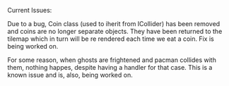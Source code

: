 Current Issues:

Due to a bug, Coin class (used to iherit from ICollider) has been removed and coins are no longer separate objects. 
They have been returned to the tilemap which in turn will be re rendered each time we eat a coin. Fix is being worked on.

For some reason, when ghosts are frightened and pacman collides with them, nothing happes, despite having a handler for that case. This is a known issue and is, also, being worked on.